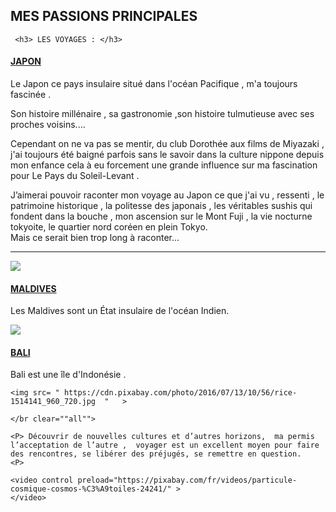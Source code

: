 

 <html>   
 
  <body>
  <h2> MES PASSIONS PRINCIPALES </h2>
  
     <h3> LES VOYAGES : </h3>  
  
  <u>   <h4> JAPON </h4>  </u>
    <p>
    
Le Japon ce pays insulaire situé dans l'océan Pacifique , m'a toujours fascinée . <br>

Son histoire millénaire , sa gastronomie ,son histoire tulmutieuse avec ses proches voisins....<br> 

Cependant on ne va pas se mentir, du club Dorothée aux films de Miyazaki , j'ai toujours été baigné parfois sans le savoir dans la culture nippone depuis mon enfance cela à eu forcement une grande influence sur ma fascination pour Le Pays du Soleil-Levant . <br>


J’aimerai pouvoir raconter mon voyage au Japon ce que j'ai vu , ressenti , le patrimoine historique , la politesse des japonais , les véritables sushis qui fondent dans la bouche , mon ascension sur le Mont Fuji , la vie nocturne tokyoite, le quartier nord coréen en plein Tokyo. <br>
Mais ce serait bien trop long à raconter... <br>

<hr>
<img src= " https://cdn.pixabay.com/photo/2016/12/12/22/31/japan-1902834_960_720.jpg  "   >
  
  
   
  <body>
   <u>  <h4> MALDIVES </h4>  </u>
 

  <p>  Les Maldives sont un État insulaire de l'océan Indien.
   <p>
      <img src= " https://cdn.pixabay.com/photo/2017/01/20/00/30/maldives-1993704_960_720.jpg  "   >
     
  <u>  <h4> BALI </h4>  </u>
   
   <p> Bali est une île d'Indonésie .

<p>
   
    <img src= " https://cdn.pixabay.com/photo/2016/07/13/10/56/rice-1514141_960_720.jpg  "   >
    
    </br clear=""all"">
    
    <P> Découvrir de nouvelles cultures et d’autres horizons,  ma permis l’acceptation de l’autre ,  voyager est un excellent moyen pour faire des rencontres, se libérer des préjugés, se remettre en question.
    <P>
<html>
  <head>

  </head>
  <body>    
    
    <video control preload="https://pixabay.com/fr/videos/particule-cosmique-cosmos-%C3%A9toiles-24241/" >
    </video>
  <body>  
  
  <html>
    
    
    
    






